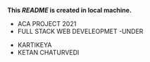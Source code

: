 **This *README* is created in local machine.**
* ACA PROJECT 2021
* FULL STACK WEB DEVELEOPMET
-UNDER 
-  KARTIKEYA
-  KETAN CHATURVEDI
